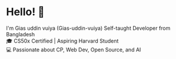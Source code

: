 <h1>Hello! 👋</h1> 

<p >
   I'm Gias uddin vuiya (Gias-uddin-vuiya) Self-taught Developer from Bangladesh <br/>
  🎓 CS50x Certified | Aspiring Harvard Student <br/>
  💻 Passionate about CP, Web Dev, Open Source, and AI <br/>
</p>

